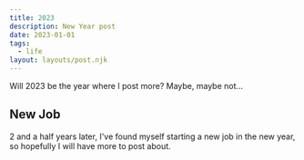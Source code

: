 ```yaml
---
title: 2023
description: New Year post
date: 2023-01-01
tags:
  - life
layout: layouts/post.njk
---
```


Will 2023 be the year where I post more? Maybe, maybe not...

## New Job

2 and a half years later, I've found myself starting a new job in the new year, so hopefully I will have more to post about.
